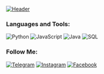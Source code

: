 [![Header](https://github.com/Atoshol/Atoshol/blob/main/assets/error.gif)](https://www.instagram.com/atoshol_)

### Languages and Tools:
![Python](https://img.shields.io/badge/-Python-090909?style=for-the-badge&logo=Python)
![JavaScript](https://img.shields.io/badge/-JavaScript-090909?style=for-the-badge&logo=JavaScript)
![Java](https://img.shields.io/badge/-Java-090909?style=for-the-badge&logo=Java)
![SQL](https://img.shields.io/badge/-sql-090909?style=for-the-badge&logo=postgresql)

### Follow Me:
[![Telegram](https://img.shields.io/badge/-Telegram-090909?style=for-the-badge&logo=telegram&logoColor=27A0D9)](https://t.me/atoshol)
[![Instagram](https://img.shields.io/badge/-Instagram-090909?style=for-the-badge&logo=instagram&logoColor=B4068E)](https://www.instagram.com/atoshol_)
[![Facebook](https://img.shields.io/badge/-Facebook-090909?style=for-the-badge&logo=Facebook&logoColor=1195F5)](https://www.facebook.com/atoshol/)
